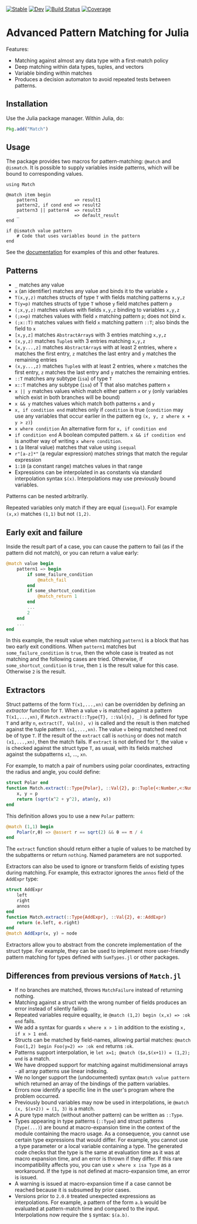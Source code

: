 [![Stable](https://img.shields.io/badge/docs-stable-blue.svg)](https://JuliaServices.github.io/Match.jl/stable/)
[![Dev](https://img.shields.io/badge/docs-dev-blue.svg)](https://JuliaServices.github.io/Match.jl/dev/)
[![Build Status](https://github.com/JuliaServices/Match.jl/actions/workflows/CI.yml/badge.svg?branch=main)](https://github.com/JuliaServices/Match.jl/actions/workflows/CI.yml?query=branch%3Amain)
[![Coverage](https://codecov.io/gh/JuliaServices/Match.jl/branch/main/graph/badge.svg)](https://codecov.io/gh/JuliaServices/Match.jl)

# Advanced Pattern Matching for Julia

Features:

* Matching against almost any data type with a first-match policy
* Deep matching within data types, tuples, and vectors
* Variable binding within matches
* Produces a decision automaton to avoid repeated tests between patterns.

## Installation
Use the Julia package manager.  Within Julia, do:
```julia
Pkg.add("Match")
```

## Usage

The package provides two macros for pattern-matching: `@match` and `@ismatch`.
It is possible to supply variables inside patterns, which will be bound
to corresponding values.

    using Match

    @match item begin
        pattern1              => result1
        pattern2, if cond end => result2
        pattern3 || pattern4  => result3
        _                     => default_result
    end

    if @ismatch value pattern
        # Code that uses variables bound in the pattern
    end

See the [documentation](https://JuliaServices.github.io/Match.jl/stable/)
for examples of this and other features.

## Patterns

* `_` matches any value
* `x` (an identifier) matches any value and binds it to the variable `x`
* `T(x,y,z)` matches structs of type `T` with fields matching patterns `x,y,z`
* `T(y=p)` matches structs of type `T` whose `y` field matches pattern `p`
* `(;x,y,z)` matches values with fields `x,y,z` binding to variables `x,y,z`
* `(;x=p)` matches values with field `x` matching pattern `p`; does not bind `x`.
* `(;x::T)` matches values with field `x` matching pattern `::T`; also binds the field to `x`
* `[x,y,z]` matches `AbstractArray`s with 3 entries matching `x,y,z`
* `(x,y,z)` matches `Tuple`s with 3 entries matching `x,y,z`
* `[x,y...,z]` matches `AbstractArray`s with at least 2 entries, where `x` matches the first entry, `z` matches the last entry and `y` matches the remaining entries
* `(x,y...,z)` matches `Tuple`s with at least 2 entries, where `x` matches the first entry, `z` matches the last entry and `y` matches the remaining entries.
* `::T` matches any subtype (`isa`) of type `T`
* `x::T` matches any subtype (`isa`) of T that also matches pattern `x`
* `x || y` matches values which match either pattern `x` or `y` (only variables which exist in both branches will be bound)
* `x && y` matches values which match both patterns `x` and `y`
* `x, if condition end` matches only if `condition` is true (`condition` may use any variables that occur earlier in the pattern eg `(x, y, z where x + y > z)`)
* `x where condition` An alternative form for `x, if condition end`
* `if condition end` A boolean computed pattern. `x && if condition end` is another way of writing `x where condition`.
* `1` (a literal value) matches that value using `isequal`
* `r"[a-z]*"` (a regular expression) matches strings that match the regular expression 
* `1:10` (a constant range) matches values in that range
* Expressions can be interpolated in as constants via standard interpolation syntax `$(x)`.  Interpolations may use previously bound variables.

Patterns can be nested arbitrarily.

Repeated variables only match if they are equal (`isequal`). For example `(x,x)` matches `(1,1)` but not `(1,2)`.

## Early exit and failure

Inside the result part of a case, you can cause the pattern to fail (as if the pattern did not match), or you can return a value early:

```julia
@match value begin
    pattern1 => begin
        if some_failure_condition
            @match_fail
        end
        if some_shortcut_condition
            @match_return 1
        end
        ...
        2
    end
    ...
end
```

In this example, the result value when matching `pattern1` is a block that has two early exit conditions.
When `pattern1` matches but `some_failure_condition` is `true`, then the whole case is treated as not matching and the following cases are tried.
Otherwise, if `some_shortcut_condition` is `true`, then `1` is the result value for this case.
Otherwise `2` is the result.

## Extractors

Struct patterns of the form `T(x1,...,xn)` can be overridden by defining an _extractor_ function for `T`.
When a value `v` is matched against a pattern `T(x1,...,xn)`, if `Match.extract(::Type{T}, ::Val{n}, _)`
is defined for type `T` and arity `n`, `extract(T, Val(n), v)` is called and the result is then matched
against the tuple pattern `(x1,...,xn)`. The value `v` being matched need not be of type `T`.
If the result of the `extract` call is `nothing` or does not match `(x1,...,xn)`, then the match fails.
If `extract` is not defined for `T`, the value `v` is checked against the struct type `T`, as usual,
with its fields matched against the subpatterns `x1`, ..., `xn`.

For example, to match a pair of numbers using polar coordinates, extracting the radius and angle,
you could define:
```julia
struct Polar end
function Match.extract(::Type{Polar}, ::Val{2}, p::Tuple{<:Number,<:Number})
    x, y = p
    return (sqrt(x^2 + y^2), atan(y, x))
end
```
This definition allows you to use a new `Polar` pattern:
```julia
@match (1,1) begin
    Polar(r,θ) => @assert r == sqrt(2) && θ == π / 4
end
```

The `extract` function should return either a tuple of values to be matched by the subpatterns
or return `nothing`. Named parameters are not supported.

Extractors can also be used to ignore or transform fields of existing types during matching.
For example, this extractor ignores the `annos` field of the `AddExpr` type:
```julia
struct AddExpr
    left
    right
    annos
end
function Match.extract(::Type{AddExpr}, ::Val{2}, e::AddExpr)
    return (e.left, e.right)
end
@match AddExpr(x, y) = node
```

Extractors allow you to abstract from the concrete implementation of the struct type. For example, they
can be used to implement more user-friendly pattern matching for types defined with `SumTypes.jl` or
other packages.

## Differences from previous versions of `Match.jl`

* If no branches are matched, throws `MatchFailure` instead of returning nothing.
* Matching against a struct with the wrong number of fields produces an error instead of silently failing.
* Repeated variables require equality, ie `@match (1,2) begin (x,x) => :ok end` fails.
* We add a syntax for guards `x where x > 1` in addition to the existing `x, if x > 1 end`.
* Structs can be matched by field-names, allowing partial matches: `@match Foo(1,2) begin Foo(y=2) => :ok end` returns `:ok`.
* Patterns support interpolation, ie `let x=1; @match ($x,$(x+1)) = (1,2); end` is a match.
* We have dropped support for matching against multidimensional arrays - all array patterns use linear indexing.
* We no longer support the (undocumented) syntax `@match value pattern` which returned an array of the bindings of the pattern variables.
* Errors now identify a specific line in the user's program where the problem occurred.
* Previously bound variables may now be used in interpolations, ie `@match (x, $(x+2)) = (1, 3)` is a match.
* A pure type match (without another pattern) can be written as `::Type`.
* Types appearing in type patterns (`::Type`) and struct patterns (`Type(...)`) are bound at macro-expansion time in the context of the module containing the macro usage.  As a consequence, you cannot use certain type expressions that would differ.  For example, you cannot use a type parameter or a local variable containing a type.  The generated code checks that the type is the same at evaluation time as it was at macro expansion time, and an error is thrown if they differ.  If this rare incompatibility affects you, you can use `x where x isa Type` as a workaround.  If the type is not defined at macro-expansion time, an error is issued.
* A warning is issued at macro-expansion time if a case cannot be reached because it is subsumed by prior cases.
* Versions prior to `2.0.0` treated unexpected expressions as interpolations. For example, a pattern of the form `a.b` would be evaluated at pattern-match time and compared to the input. Interpolations now require the `$` syntax: `$(a.b)`.
